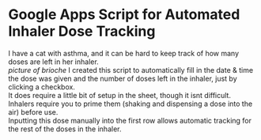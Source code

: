 # Google Apps Script for Automated Inhaler Dose Tracking

I have a cat with asthma, and it can be hard to keep track of how many doses are left in her inhaler.  
*picture of brioche*
I created this script to automatically fill in the date & time the dose was given and the number of doses left in the inhaler, just by clicking a checkbox.  
It does require a little bit of setup in the sheet, though it isnt difficult.   
Inhalers require you to prime them (shaking and dispensing a dose into the air) before use.   
Inputting this dose manually into the first row allows automatic tracking for the rest of the doses in the inhaler.  
